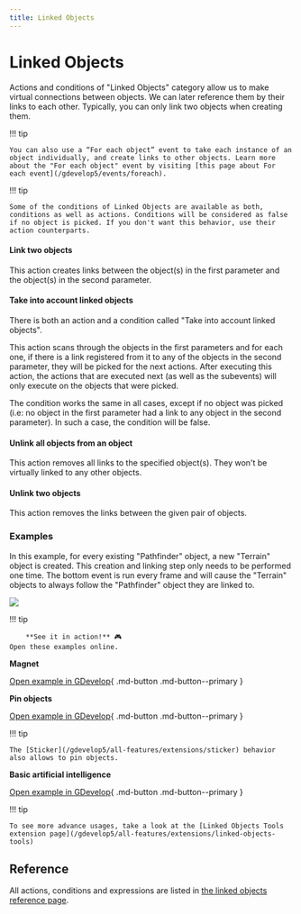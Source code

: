 ```yaml
---
title: Linked Objects
---
```

# Linked Objects

Actions and conditions of "Linked Objects" category allow us to make virtual connections between objects. We can later reference them by their links to each other. Typically, you can only link two objects when creating them.

!!! tip

    You can also use a “For each object” event to take each instance of an object individually, and create links to other objects. Learn more about the "For each object" event by visiting [this page about For each event](/gdevelop5/events/foreach).

!!! tip


    Some of the conditions of Linked Objects are available as both, conditions as well as actions. Conditions will be considered as false if no object is picked. If you don't want this behavior, use their action counterparts.


#### Link two objects

This action creates links between the object(s) in the first parameter and the object(s) in the second parameter.

#### Take into account linked objects

There is both an action and a condition called "Take into account linked objects".

This action scans through the objects in the first parameters and for each one, if there is a link registered from it to any of the objects in the second parameter, they will be picked for the next actions. After executing this action, the actions that are executed next (as well as the subevents) will only execute on the objects that were picked.

The condition works the same in all cases, except if no object was picked (i.e: no object in the first parameter had a link to any object in the second parameter). In such a case, the condition will be false.

#### Unlink all objects from an object

This action removes all links to the specified object(s). They won't be virtually linked to any other objects.

#### Unlink two objects

This action removes the links between the given pair of objects.

### Examples

In this example, for every existing "Pathfinder" object, a new "Terrain" object is created.  This creation and linking step only needs to be performed one time.  The bottom event is run every frame and will cause the "Terrain" objects to always follow the "Pathfinder" object they are linked to.

![](/gdevelop5/all-features/linkobjectsandfollowposition.png)

!!! tip

        **See it in action!** 🎮
    Open these examples online.

**Magnet**

[Open example in GDevelop](https://editor.gdevelop.io/?project=example://magnet){ .md-button .md-button--primary }

**Pin objects**

[Open example in GDevelop](https://editor.gdevelop.io/?project=example://pin-object-to-another-multiple-parents){ .md-button .md-button--primary }

!!! tip

    The [Sticker](/gdevelop5/all-features/extensions/sticker) behavior also allows to pin objects.

**Basic artificial intelligence**

[Open example in GDevelop](https://editor.gdevelop.io/?project=example://basic-artificial-intelligence){ .md-button .md-button--primary }

!!! tip

    To see more advance usages, take a look at the [Linked Objects Tools extension page](/gdevelop5/all-features/extensions/linked-objects-tools)

## Reference

All actions, conditions and expressions are listed in [the linked objects reference page](/gdevelop5/all-features/linked-objects/reference/).
